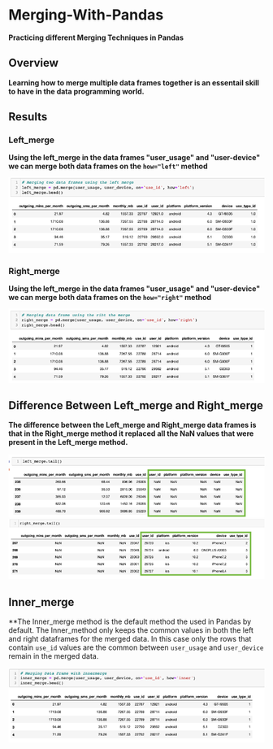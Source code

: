 # Merging-With-Pandas

**Practicing different Merging Techniques in Pandas**

## Overview

**Learning how to merge multiple data frames together is an essentail skill to have in the data programming world.** 

## Results 

### Left_merge

**Using the left_merge in the data frames "user_usage" and "user-device" we can merge both data frames on the `how="left"` method**

<img src= "img/left_merge.png" >

### Right_merge

**Using the left_merge in the data frames "user_usage" and "user-device" we can merge both data frames on the `how="right"` method**

<img src= "img/right_merge.png" >

## Difference Between Left_merge and Right_merge

**The difference between the Left_merge and Right_merge data frames is that in the Right_merge method it replaced all the NaN values that were present in the Left_merge method.**

<img src= "img/left-merge-tail.png" > <img src= "img/right-merge-tail.png" >

## Inner_merge 

**The Inner_merge method is the default method the used in Pandas by default. The Inner_method only keeps the common values in both the left and right dataframes for the merged data. In this case only the rows that contain `use_id` values are the common between `user_usage` and `user_device` remain in the merged data.

<img src= "img/Inner_merge.png" >




